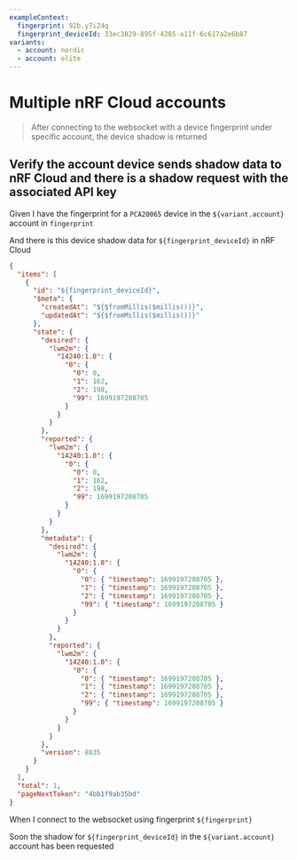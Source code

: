 ```yaml
---
exampleContext:
  fingerprint: 92b.y7i24q
  fingerprint_deviceId: 33ec3829-895f-4265-a11f-6c617a2e6b87
variants:
  - account: nordic
  - account: elite
---
```


# Multiple nRF Cloud accounts

> After connecting to the websocket with a device fingerprint under specific
> account, the device shadow is returned

## Verify the account device sends shadow data to nRF Cloud and there is a shadow request with the associated API key

Given I have the fingerprint for a `PCA20065` device in the `${variant.account}`
account in `fingerprint`

And there is this device shadow data for `${fingerprint_deviceId}` in nRF Cloud

```json
{
  "items": [
    {
      "id": "${fingerprint_deviceId}",
      "$meta": {
        "createdAt": "${$fromMillis($millis())}",
        "updatedAt": "${$fromMillis($millis())}"
      },
      "state": {
        "desired": {
          "lwm2m": {
            "14240:1.0": {
              "0": {
                "0": 0,
                "1": 162,
                "2": 198,
                "99": 1699197208705
              }
            }
          }
        },
        "reported": {
          "lwm2m": {
            "14240:1.0": {
              "0": {
                "0": 0,
                "1": 162,
                "2": 198,
                "99": 1699197208705
              }
            }
          }
        },
        "metadata": {
          "desired": {
            "lwm2m": {
              "14240:1.0": {
                "0": {
                  "0": { "timestamp": 1699197208705 },
                  "1": { "timestamp": 1699197208705 },
                  "2": { "timestamp": 1699197208705 },
                  "99": { "timestamp": 1699197208705 }
                }
              }
            }
          },
          "reported": {
            "lwm2m": {
              "14240:1.0": {
                "0": {
                  "0": { "timestamp": 1699197208705 },
                  "1": { "timestamp": 1699197208705 },
                  "2": { "timestamp": 1699197208705 },
                  "99": { "timestamp": 1699197208705 }
                }
              }
            }
          }
        },
        "version": 8835
      }
    }
  ],
  "total": 1,
  "pageNextToken": "4bb1f9ab35bd"
}
```

When I connect to the websocket using fingerprint `${fingerprint}`

Soon the shadow for `${fingerprint_deviceId}` in the `${variant.account}`
account has been requested
